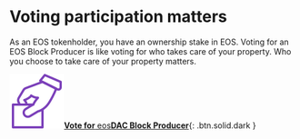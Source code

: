 **Voting** participation **matters**
===

As an EOS tokenholder, you have an ownership stake in EOS. Voting for an EOS Block Producer is like voting for who takes care of your property. Who you choose to take care of your property matters.

[![Vote](/assets/why-vote/vote-48x48.svg)**Vote for** eos**DAC Block Producer**](https://www.google.com){: .btn.solid.dark }